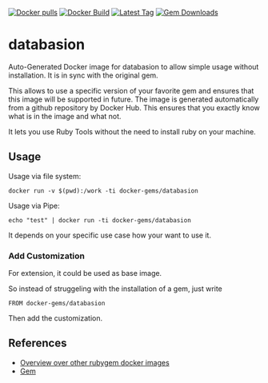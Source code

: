 [![Docker pulls](https://img.shields.io/docker/pulls/rubygem/databasion.svg)](https://hub.docker.com/r/rubygem/databasion/)
[![Docker Build](https://img.shields.io/docker/automated/rubygem/databasion.svg)](https://hub.docker.com/r/rubygem/databasion/)
[![Latest Tag](https://img.shields.io/github/tag/docker-rubygem/databasion.svg)](https://hub.docker.com/r/rubygem/databasion/)
[![Gem Downloads](https://img.shields.io/gem/dt/databasion.svg)](https://rubygems.org/gems/databasion/)
# databasion

Auto-Generated Docker image for databasion to allow simple usage without installation.
It is in sync with the original gem.

This allows to use a specific version of your favorite gem and ensures that this image will be supported in future.
The image is generated automatically from a github repository by Docker Hub.
This ensures that you exactly know what is in the image and what not.

It lets you use Ruby Tools without the need to install ruby on your machine.

## Usage

Usage via file system:

`docker run -v $(pwd):/work -ti docker-gems/databasion`

Usage via Pipe:

`echo "test" | docker run -ti docker-gems/databasion`

It depends on your specific use case how your want to use it.

### Add Customization

For extension, it could be used as base image.

So instead of struggeling with the installation of a gem, just write

`FROM docker-gems/databasion`

Then add the customization.

## References

 - [Overview over other rubygem docker images](https://github.com/thinkbot/docker-rubygem)
 - [Gem](https://rubygems.org/gems/databasion/)
